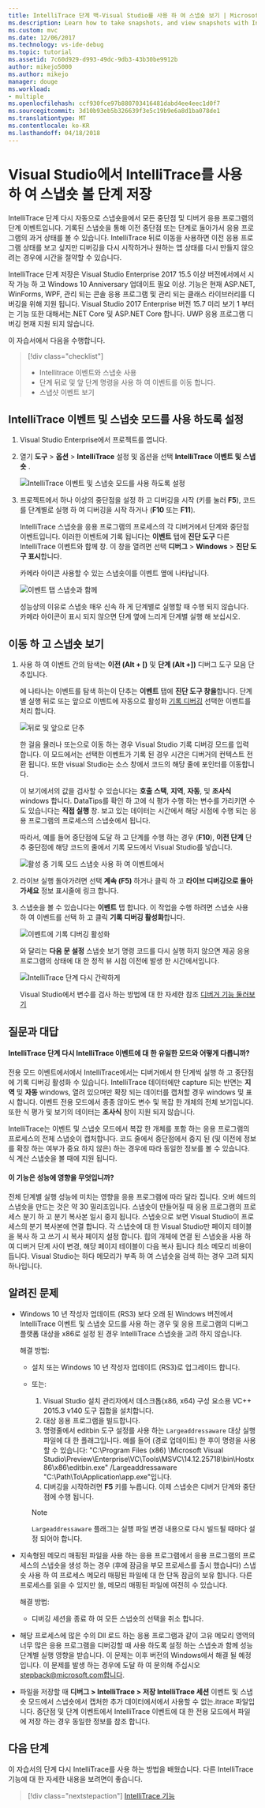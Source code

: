 ```yaml
---
title: IntelliTrace 단계 백-Visual Studio를 사용 하 여 스냅숏 보기 | Microsoft Docs
ms.description: Learn how to take snapshots, and view snapshots with IntelliTrace step-back
ms.custom: mvc
ms.date: 12/06/2017
ms.technology: vs-ide-debug
ms.topic: tutorial
ms.assetid: 7c60d929-d993-49dc-9db3-43b30be9912b
author: mikejo5000
ms.author: mikejo
manager: douge
ms.workload:
- multiple
ms.openlocfilehash: ccf930fce97b880703416481dabd4ee4eec1d0f7
ms.sourcegitcommit: 3d10b93eb5b326639f3e5c19b9e6a8d1ba078de1
ms.translationtype: MT
ms.contentlocale: ko-KR
ms.lasthandoff: 04/18/2018
---
```

# <a name="view-snapshots-using-intellitrace-step-back-in-visual-studio"></a>Visual Studio에서 IntelliTrace를 사용 하 여 스냅숏 볼 단계 저장

IntelliTrace 단계 다시 자동으로 스냅숏을에서 모든 중단점 및 디버거 응용 프로그램의 단계 이벤트입니다. 기록된 스냅숏을 통해 이전 중단점 또는 단계로 돌아가서 응용 프로그램의 과거 상태를 볼 수 있습니다. IntelliTrace 뒤로 이동을 사용하면 이전 응용 프로그램 상태를 보고 싶지만 디버깅을 다시 시작하거나 원하는 앱 상태를 다시 만들지 않으려는 경우에 시간을 절약할 수 있습니다.

IntelliTrace 단계 저장은 Visual Studio Enterprise 2017 15.5 이상 버전에서에서 시작 가능 하 고 Windows 10 Anniversary 업데이트 필요 이상. 기능은 현재 ASP.NET, WinForms, WPF, 관리 되는 콘솔 응용 프로그램 및 관리 되는 클래스 라이브러리를 디버깅을 위해 지원 됩니다. Visual Studio 2017 Enterprise 버전 15.7 미리 보기 1 부터는 기능 또한 대해서는.NET Core 및 ASP.NET Core 합니다. UWP 응용 프로그램 디버깅 현재 지원 되지 않습니다.

이 자습서에서 다음을 수행합니다.

> [!div class="checklist"]
> * Intellitrace 이벤트와 스냅숏 사용
> * 단계 뒤로 및 앞 단계 명령을 사용 하 여 이벤트를 이동 합니다.
> * 스냅샷 이벤트 보기
  
## <a name="enable-intellitrace-events-and-snapshots-mode"></a>IntelliTrace 이벤트 및 스냅숏 모드를 사용 하도록 설정 

1. Visual Studio Enterprise에서 프로젝트를 엽니다.

1. 열기 **도구** > **옵션** > **IntelliTrace** 설정 및 옵션을 선택 **IntelliTrace 이벤트 및 스냅숏** . 

    ![IntelliTrace 이벤트 및 스냅숏 모드를 사용 하도록 설정](../debugger/media/intellitrace-enable-snapshots.png "IntelliTrace 이벤트를 사용 하도록 설정 및 스냅숏 모드")

1. 프로젝트에서 하나 이상의 중단점을 설정 하 고 디버깅을 시작 (키를 눌러 **F5**), 코드를 단계별로 실행 하 여 디버깅을 시작 하거나 (**F10** 또는 **F11**).

    IntelliTrace 스냅숏을 응용 프로그램의 프로세스의 각 디버거에서 단계와 중단점 이벤트입니다. 이러한 이벤트에 기록 됩니다는 **이벤트** 탭에 **진단 도구** 다른 IntelliTrace 이벤트와 함께 창. 이 창을 열려면 선택 **디버그** > **Windows** > **진단 도구 표시**합니다.

    카메라 아이콘 사용할 수 있는 스냅숏이를 이벤트 옆에 나타납니다. 

    ![이벤트 탭 스냅숏과 함께](../debugger/media/intellitrace-events-tab-with-snapshots.png "중단점 및 단계에 대 한 스냅숏이 포함 된 이벤트 탭")

    성능상의 이유로 스냅숏 매우 신속 하 게 단계별로 실행할 때 수행 되지 않습니다. 카메라 아이콘이 표시 되지 않으면 단계 옆에 느리게 단계별 실행 해 보십시오.

## <a name="navigate-and-view-snapshots"></a>이동 하 고 스냅숏 보기

1. 사용 하 여 이벤트 간의 탐색는 **이전 (Alt + [)** 및 **단계 (Alt +])** 디버그 도구 모음 단추입니다.

    에 나타나는 이벤트를 탐색 하는이 단추는 **이벤트** 탭에 **진단 도구 창을**합니다. 단계별 실행 뒤로 또는 앞으로 이벤트에 자동으로 활성화 [기록 디버깅](../debugger/historical-debugging.md) 선택한 이벤트를 처리 합니다.

    ![뒤로 및 앞으로 단추](../debugger/media/intellitrace-step-back-icons-description.png "단계 뒤로 및 앞으로 단계 단추")

    한 걸음 물러나 또는으로 이동 하는 경우 Visual Studio 기록 디버깅 모드를 입력 합니다. 이 모드에서는 선택한 이벤트가 기록 된 경우 시간은 디버거의 컨텍스트 전환 됩니다. 또한 visual Studio는 소스 창에서 코드의 해당 줄에 포인터를 이동합니다. 

    이 보기에서의 값을 검사할 수 있습니다는 **호출 스택**, **지역**, **자동**, 및 **조사식** windows 합니다. DataTips를 확인 하 고에 식 평가 수행 하는 변수를 가리키면 수도 있습니다는 **직접 실행** 창. 보고 있는 데이터는 시간에서 해당 시점에 수행 되는 응용 프로그램의 프로세스의 스냅숏에서 됩니다.

    따라서, 예를 들어 중단점에 도달 하 고 단계를 수행 하는 경우 (**F10**), **이전 단계** 단추 중단점에 해당 코드의 줄에서 기록 모드에서 Visual Studio를 넣습니다. 

    ![활성 중 기록 모드 스냅숏 사용 하 여 이벤트에서](../debugger/media/intellitrace-historical-mode-with-snapshot.png "활성 중 기록 모드 스냅숏 사용 하 여 이벤트에서")

2. 라이브 실행 돌아가려면 선택 **계속 (F5)** 하거나 클릭 하 고 **라이브 디버깅으로 돌아가세요** 정보 표시줄에 링크 합니다. 

3. 스냅숏을 볼 수 있습니다는 **이벤트** 탭 합니다. 이 작업을 수행 하려면 스냅숏 사용 하 여 이벤트를 선택 하 고 클릭 **기록 디버깅 활성화**합니다.

    ![이벤트에 기록 디버깅 활성화](../debugger/media/intellitrace-activate-historical-debugging.png "이벤트에 기록 디버깅 활성화")

    와 달리는 **다음 문 설정** 스냅숏 보기 명령 코드를 다시 실행 하지 않으면 제공 응용 프로그램의 상태에 대 한 정적 뷰 시점 이전에 발생 한 시간에서입니다.

    ![IntelliTrace 단계 다시 간략하게](../debugger/media/intellitrace-step-back-overview.png "개요의 IntelliTrace 단계 저장")

    Visual Studio에서 변수를 검사 하는 방법에 대 한 자세한 참조 [디버거 기능 둘러보기](../debugger/debugger-feature-tour.md)  

## <a name="frequently-asked-questions"></a>질문과 대답

#### <a name="how-is-intellitrace-step-back-different-from-intellitrace-events-only-mode"></a>IntelliTrace 단계 다시 IntelliTrace 이벤트에 대 한 유일한 모드와 어떻게 다릅니까?

전용 모드 이벤트에서에서 IntelliTrace에서는 디버거에서 한 단계씩 실행 하 고 중단점에 기록 디버깅 활성화 수 있습니다. IntelliTrace 데이터에만 capture 되는 반면는 **지역** 및 **자동** windows, 열려 있으며만 확장 되는 데이터를 캡처할 경우 windows 및 표시 합니다. 이벤트 전용 모드에서 종종 않아도 변수 및 복잡 한 개체의 전체 보기입니다. 또한 식 평가 및 보기의 데이터는 **조사식** 창이 지원 되지 않습니다. 

IntelliTrace는 이벤트 및 스냅숏 모드에서 복잡 한 개체를 포함 하는 응용 프로그램의 프로세스의 전체 스냅숏이 캡처합니다. 코드 줄에서 중단점에서 중지 된 (및 이전에 정보를 확장 하는 여부가 중요 하지 않은) 하는 경우에 따라 동일한 정보를 볼 수 있습니다. 식 계산 스냅숏을 볼 때에 지원 됩니다.  

#### <a name="what-is-the-performance-impact-of-this-feature"></a>이 기능은 성능에 영향을 무엇입니까? 

전체 단계별 실행 성능에 미치는 영향을 응용 프로그램에 따라 달라 집니다. 오버 헤드의 스냅숏을 만드는 것은 약 30 밀리초입니다. 스냅숏이 만들어질 때 응용 프로그램의 프로세스 분기 하 고 분기 복사본 일시 중지 됩니다. 스냅숏으로 보면 Visual Studio이 프로세스의 분기 복사본에 연결 합니다. 각 스냅숏에 대 한 Visual Studio만 페이지 테이블을 복사 하 고 쓰기 시 복사 페이지 설정 합니다. 힙의 개체에 연결 된 스냅숏을 사용 하 여 디버거 단계 사이 변경, 해당 페이지 테이블이 다음 복사 됩니다 최소 메모리 비용이 듭니다. Visual Studio는 하다 메모리가 부족 하 여 스냅숏을 검색 하는 경우 고려 되지 하나입니다.
 
## <a name="known-issues"></a>알려진 문제  
* Windows 10 년 작성자 업데이트 (RS3) 보다 오래 된 Windows 버전에서 IntelliTrace 이벤트 및 스냅숏 모드를 사용 하는 경우 및 응용 프로그램의 디버그 플랫폼 대상을 x86로 설정 된 경우 IntelliTrace 스냅숏을 고려 하지 않습니다.

    해결 방법:
    * 설치 또는 Windows 10 년 작성자 업데이트 (RS3)로 업그레이드 합니다. 
    * 또는: 
        1. Visual Studio 설치 관리자에서 데스크톱(x86, x64) 구성 요소용 VC++ 2015.3 v140 도구 집합을 설치합니다.
        2. 대상 응용 프로그램을 빌드합니다.
        3. 명령줄에서 editbin 도구 설정를 사용 하는 `Largeaddressaware` 대상 실행 파일에 대 한 플래그입니다. 예를 들어 (경로 업데이트) 한 후이 명령을 사용할 수 있습니다: "C:\Program Files (x86) \Microsoft Visual Studio\Preview\Enterprise\VC\Tools\MSVC\14.12.25718\bin\Hostx86\x86\editbin.exe" /Largeaddressaware "C:\Path\To\Application\app.exe"입니다.
        4. 디버깅을 시작하려면 **F5** 키를 누릅니다. 이제 스냅숏은 디버거 단계와 중단점에 수행 됩니다.

        > [!Note]
        > `Largeaddressaware` 플래그는 실행 파일 변경 내용으로 다시 빌드될 때마다 설정 되어야 합니다.

* 지속형된 메모리 매핑된 파일을 사용 하는 응용 프로그램에서 응용 프로그램의 프로세스의 스냅숏을 생성 하는 경우 (후에 잠금을 부모 프로세스를 출시 했습니다) 스냅숏 사용 하 여 프로세스 메모리 매핑된 파일에 대 한 단독 잠금의 보유 합니다. 다른 프로세스를 읽을 수 있지만 쓸, 메모리 매핑된 파일에 여전히 수 있습니다.

    해결 방법:
    * 디버깅 세션을 종료 하 여 모든 스냅숏의 선택을 취소 합니다. 

* 해당 프로세스에 많은 수의 Dll 로드 하는 응용 프로그램과 같이 고유 메모리 영역의 너무 많은 응용 프로그램을 디버깅할 때 사용 하도록 설정 하는 스냅숏과 함께 성능 단계별 실행 영향을 받습니다. 이 문제는 이후 버전의 Windows에서 해결 될 예정입니다. 이 문제를 발생 하는 경우에 도달 하 여 문의해 주십시오 stepback@microsoft.com합니다. 

* 파일을 저장할 때 **디버그 > IntelliTrace > 저장 IntelliTrace 세션** 이벤트 및 스냅숏 모드에서 스냅숏에서 캡처한 추가 데이터에서에서 사용할 수 없는.itrace 파일입니다. 중단점 및 단계 이벤트에서 IntelliTrace 이벤트에 대 한 전용 모드에서 파일에 저장 하는 경우 동일한 정보를 참조 합니다. 

## <a name="next-steps"></a>다음 단계

이 자습서의 단계 다시 IntelliTrace를 사용 하는 방법을 배웠습니다. 다른 IntelliTrace 기능에 대 한 자세한 내용을 보려면이 좋습니다.

> [!div class="nextstepaction"]
> [IntelliTrace 기능](../debugger/intellitrace-features.md)

